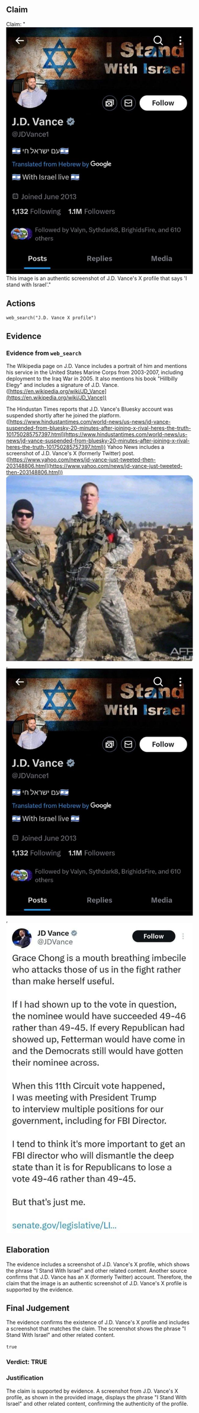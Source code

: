 ## Claim
Claim: "![image 19](media/26.jpg) This image is an authentic screenshot of J.D. Vance's X profile that says 'I stand with Israel'."

## Actions
```
web_search("J.D. Vance X profile")
```

## Evidence
### Evidence from `web_search`
The Wikipedia page on J.D. Vance includes a portrait of him and mentions his service in the United States Marine Corps from 2003-2007, including deployment to the Iraq War in 2005. It also mentions his book "Hillbilly Elegy" and includes a signature of J.D. Vance. ([https://en.wikipedia.org/wiki/JD_Vance](https://en.wikipedia.org/wiki/JD_Vance))

The Hindustan Times reports that J.D. Vance's Bluesky account was suspended shortly after he joined the platform. ([https://www.hindustantimes.com/world-news/us-news/jd-vance-suspended-from-bluesky-20-minutes-after-joining-x-rival-heres-the-truth-101750285757397.html](https://www.hindustantimes.com/world-news/us-news/jd-vance-suspended-from-bluesky-20-minutes-after-joining-x-rival-heres-the-truth-101750285757397.html)) Yahoo News includes a screenshot of J.D. Vance's X (formerly Twitter) post. ([https://www.yahoo.com/news/jd-vance-just-tweeted-then-203148806.html](https://www.yahoo.com/news/jd-vance-just-tweeted-then-203148806.html)) ![image 1](media/0.jpg), ![image 19](media/26.jpg), ![image 1058](media/2025-07-20_10-12-1753006359-449536.jpg)


## Elaboration
The evidence includes a screenshot of J.D. Vance's X profile, which shows the phrase "I Stand With Israel" and other related content. Another source confirms that J.D. Vance has an X (formerly Twitter) account. Therefore, the claim that the image is an authentic screenshot of J.D. Vance's X profile is supported by the evidence.


## Final Judgement
The evidence confirms the existence of J.D. Vance's X profile and includes a screenshot that matches the claim. The screenshot shows the phrase "I Stand With Israel" and other related content.

`true`

### Verdict: TRUE

### Justification
The claim is supported by evidence. A screenshot from J.D. Vance's X profile, as shown in the provided image, displays the phrase "I Stand With Israel" and other related content, confirming the authenticity of the profile.
